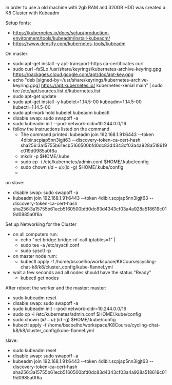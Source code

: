 In order to use a old machine with 2gb RAM and 320GB HDD was created a K8 Cluster with Kubeadm

Setup fonts:
* https://kubernetes.io/docs/setup/production-environment/tools/kubeadm/install-kubeadm/
* https://www.densify.com/kubernetes-tools/kubeadm


On master:
* sudo apt-get install -y apt-transport-https ca-certificates curl
* sudo curl -fsSLo /usr/share/keyrings/kubernetes-archive-keyring.gpg https://packages.cloud.google.com/apt/doc/apt-key.gpg
* echo "deb [signed-by=/usr/share/keyrings/kubernetes-archive-keyring.gpg] https://apt.kubernetes.io/ kubernetes-xenial main" | sudo tee /etc/apt/sources.list.d/kubernetes.list
* sudo apt-get update
* sudo apt-get install -y kubelet=1.14.5-00 kubeadm=1.14.5-00 kubectl=1.14.5-00
* sudo apt-mark hold kubelet kubeadm kubectl
* disable swap: sudo swapoff -a
* sudo kubeadm init --pod-network-cidr=10.244.0.0/16
* follow the instructions listed on the command
  * The command printed: kubeadm join 192.168.1.91:6443 --token 4dibir.scpjap5nn3igjt63 --discovery-token-ca-cert-hash sha256:3a15755b61ecb5160500bfd0dc83d4343cf03a4a928a518619c019d0985a0f6a
  * mkdir -p $HOME/.kube 
  * sudo cp -i /etc/kubernetes/admin.conf $HOME/.kube/config 
  * sudo chown $(id -u):$(id -g) $HOME/.kube/config
  * 

on slave:
* disable swap: sudo swapoff -a
* kubeadm join 192.168.1.91:6443 --token 4dibir.scpjap5nn3igjt63 --discovery-token-ca-cert-hash sha256:3a15755b61ecb5160500bfd0dc83d4343cf03a4a928a518619c019d0985a0f6a


Set up Networking for the Cluster
* on all computers run: 
  * echo "net.bridge.bridge-nf-call-iptables=1" |
  * sudo tee -a /etc/sysctl.conf
  * sudo sysctl -p
* on master node rum:
  * kubectl apply -f /home/bscoelho/workspace/K8Course/cycling-chat-k8/k8/cluster_config/kube-flannel.yml
* wait a few seconds and all nodes should have the status "Ready"
  * kubectl get nodes


After reboot the worker and the master:
master:
* sudo kubeadm reset
* disable swap: sudo swapoff -a
* sudo kubeadm init --pod-network-cidr=10.244.0.0/16
* sudo cp -i /etc/kubernetes/admin.conf $HOME/.kube/config
* sudo chown $(id -u):$(id -g) $HOME/.kube/config
* kubectl apply -f /home/bscoelho/workspace/K8Course/cycling-chat-k8/k8/cluster_config/kube-flannel.yml

slave:
* sudo kubeadm reset
* disable swap: sudo swapoff -a
* kubeadm join 192.168.1.91:6443 --token 4dibir.scpjap5nn3igjt63 --discovery-token-ca-cert-hash sha256:3a15755b61ecb5160500bfd0dc83d4343cf03a4a928a518619c019d0985a0f6a

